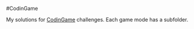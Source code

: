 #CodinGame

My solutions for [CodinGame](https://www.codingame.com/) challenges. Each game mode has a subfolder.
